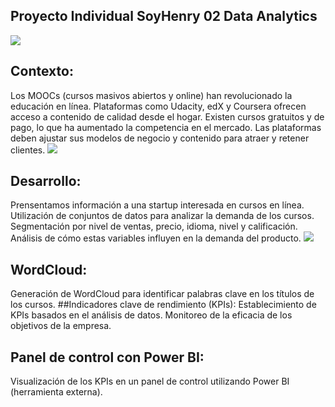 ## **Proyecto Individual SoyHenry 02 Data Analytics**
![](https://neurona-ba.com/wp-content/uploads/2021/07/HenryLogo.jpg)
## Contexto:

Los MOOCs (cursos masivos abiertos y online) han revolucionado la educación en línea.
Plataformas como Udacity, edX y Coursera ofrecen acceso a contenido de calidad desde el hogar.
Existen cursos gratuitos y de pago, lo que ha aumentado la competencia en el mercado.
Las plataformas deben ajustar sus modelos de negocio y contenido para atraer y retener clientes.
![](https://upload.wikimedia.org/wikipedia/commons/b/b8/MOOC_-_Massive_Open_Online_Course_logo.svg)

## Desarrollo:
Prensentamos información a una startup interesada en cursos en línea.
Utilización de conjuntos de datos para analizar la demanda de los cursos.
Segmentación por nivel de ventas, precio, idioma, nivel y calificación.
Análisis de cómo estas variables influyen en la demanda del producto.
![](https://www.google.com/url?sa=i&url=https%3A%2F%2Fbioxnet.com%2Fque-son-los-kpis-infografia%2F&psig=AOvVaw0nGIlyghY505x53oTRAKCV&ust=1687441911689000&source=images&cd=vfe&ved=0CBEQjRxqFwoTCOiCpJDB1P8CFQAAAAAdAAAAABAE)
## WordCloud:

Generación de WordCloud para identificar palabras clave en los títulos de los cursos.
##Indicadores clave de rendimiento (KPIs):
Establecimiento de KPIs basados en el análisis de datos.
Monitoreo de la eficacia de los objetivos de la empresa.

## Panel de control con Power BI:
Visualización de los KPIs en un panel de control utilizando Power BI (herramienta externa).
